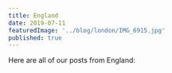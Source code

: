 ```yaml
---
title: England
date: 2019-07-11
featuredImage: '../blog/london/IMG_6915.jpg'
published: true
---
```


Here are all of our posts from England: